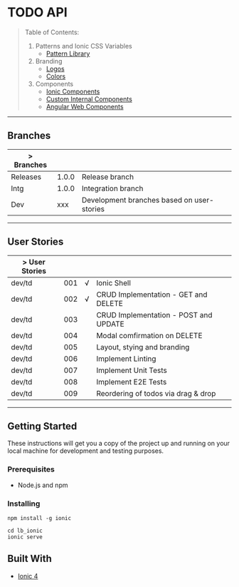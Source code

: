 # TODO API

> Table of Contents:
>
> 1. Patterns and Ionic CSS Variables
>    - [Pattern Library]()
> 2. Branding
>    - [Logos]()
>    - [Colors]()
> 3. Components
>    - [Ionic Components](src/app/lib/patterns/ionic-components)
>    - [Custom Internal Components](src/app/lib/patterns/atoms/cu-loader)
>    - [Angular Web Components](src/app/lib/patterns)

___

## Branches

| > Branches     	|       	|                                           	|
|----------------	|-------	|-------------------------------------------	|
| Releases       	| 1.0.0 	| Release branch                            	|
| Intg           	| 1.0.0 	| Integration branch                        	|
| Dev            	| xxx   	| Development branches based on user-stories 	|


___

## User Stories

| > User Stories 	|       	|       	|                                           |
|----------------	|-------	|-------	|-------------------------------------------	
| dev/td         	| 001    	|   √	    | Ionic Shell                               |
| dev/td         	| 002    	|   √	    | CRUD Implementation - GET and DELETE      |
| dev/td         	| 003    	|    	    | CRUD Implementation - POST and UPDATE     |
| dev/td         	| 004    	|    	    | Modal comfirmation on DELETE              |
| dev/td         	| 005    	|    	    | Layout, stying and branding               |
| dev/td         	| 006    	|    	    | Implement Linting                         |
| dev/td         	| 007    	|    	    | Implement Unit Tests                      |
| dev/td         	| 008    	|    	    | Implement E2E Tests                       |
| dev/td         	| 009    	|    	    | Reordering of todos via drag & drop       |

___

## Getting Started

These instructions will get you a copy of the project up and running on your local machine for development and testing purposes.

### Prerequisites

* Node.js and npm

### Installing

```
npm install -g ionic
```

```
cd lb_ionic  
ionic serve
```

## Built With

* [Ionic 4](https://beta.ionicframework.com/docs/)
